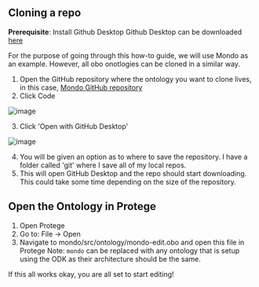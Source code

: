 ## Cloning a repo

**Prerequisite**: Install Github Desktop
Github Desktop can be downloaded [here](https://desktop.github.com/)

For the purpose of going through this how-to guide, we will use Mondo as an example. However, all obo onotlogies can be cloned in a similar way.

1.  Open the GitHub repository where the ontology you want to clone lives, in this case, [Mondo GitHub repository](https://github.com/monarch-initiative/mondo)
2.  Click Code

![image](https://user-images.githubusercontent.com/6722114/116610830-801b0480-a8ea-11eb-8567-9da0c1159954.png)

3. Click 'Open with GitHub Desktop'

![image](https://user-images.githubusercontent.com/6722114/115820985-c3d7b080-a3b6-11eb-8131-7b9c33cc294d.png)

4. You will be given an option as to where to save the repository. I have a folder called 'git' where I save all of my local repos.
5. This will open GitHub Desktop and the repo should start downloading. This could take some time depending on the size of the repository.

## Open the Ontology in Protege

1. Open Protege
2. Go to: File -> Open
3. Navigate to mondo/src/ontology/mondo-edit.obo and open this file in Protege
   Note: `mondo` can be replaced with any ontology that is setup using the ODK as their architecture should be the same.

If this all works okay, you are all set to start editing!
